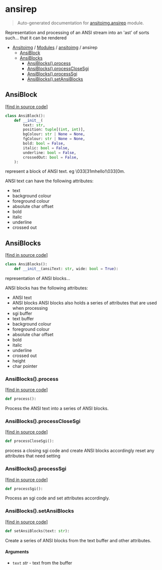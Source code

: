 # ansirep

> Auto-generated documentation for [ansitoimg.ansirep](../../ansitoimg/ansirep.py) module.

Representation and processing of an ANSI stream into an 'ast' of sorts such...
that it can be rendered

- [Ansitoimg](../README.md#ansitoimg-index) / [Modules](../README.md#ansitoimg-modules) / [ansitoimg](index.md#ansitoimg) / ansirep
    - [AnsiBlock](#ansiblock)
    - [AnsiBlocks](#ansiblocks)
        - [AnsiBlocks().process](#ansiblocksprocess)
        - [AnsiBlocks().processCloseSgi](#ansiblocksprocessclosesgi)
        - [AnsiBlocks().processSgi](#ansiblocksprocesssgi)
        - [AnsiBlocks().setAnsiBlocks](#ansiblockssetansiblocks)

## AnsiBlock

[[find in source code]](../../ansitoimg/ansirep.py#L9)

```python
class AnsiBlock():
    def __init__(
        text: str,
        position: tuple[(int, int)],
        bgColour: str | None = None,
        fgColour: str | None = None,
        bold: bool = False,
        italic: bool = False,
        underline: bool = False,
        crossedOut: bool = False,
    ):
```

represent a block of ANSI text. eg \033[31mhello!\033[0m.

ANSI text can have the following attributes:
- text
- background colour
- foreground colour
- absolute char offset
- bold
- italic
- underline
- crossed out

## AnsiBlocks

[[find in source code]](../../ansitoimg/ansirep.py#L56)

```python
class AnsiBlocks():
    def __init__(ansiText: str, wide: bool = True):
```

representation of ANSI blocks...

ANSI blocks has the following attributes:
- ANSI text
- ANSI blocks
ANSI blocks also holds a series of attributes that are used when processing
- sgi buffer
- text buffer
- background colour
- foreground colour
- absolute char offset
- bold
- italic
- underline
- crossed out
- height
- char pointer

### AnsiBlocks().process

[[find in source code]](../../ansitoimg/ansirep.py#L104)

```python
def process():
```

Process the ANSI text into a series of ANSI blocks.

### AnsiBlocks().processCloseSgi

[[find in source code]](../../ansitoimg/ansirep.py#L215)

```python
def processCloseSgi():
```

process a closing sgi code and create ANSI blocks accordingly
reset any attributes that need setting

### AnsiBlocks().processSgi

[[find in source code]](../../ansitoimg/ansirep.py#L172)

```python
def processSgi():
```

Process an sgi code and set attributes accordingly.

### AnsiBlocks().setAnsiBlocks

[[find in source code]](../../ansitoimg/ansirep.py#L131)

```python
def setAnsiBlocks(text: str):
```

Create a series of ANSI blocks from the text buffer and other attributes.

#### Arguments

- `text` *str* - text from the buffer
